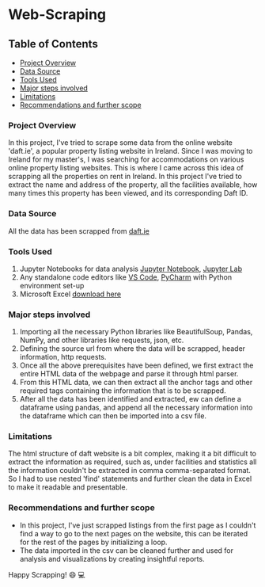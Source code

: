 # Web-Scraping

## Table of Contents

- [Project Overview](project-overview)
- [Data Source](data-source)
- [Tools Used](tools-used)
- [Major steps involved](major-steps-involved)
- [Limitations](limitations)
- [Recommendations and further scope](recommendations-and-further-scope)

### Project Overview

In this project, I've tried to scrape some data from the online website 'daft.ie', a popular property listing website in Ireland. Since I was moving to Ireland for my master's, I was searching for accommodations on various online property listing websites. This is where I came across this idea of scrapping all the properties on rent in Ireland. In this project I've tried to extract the name and address of the property, all the facilities available, how many times this property has been viewed, and its corresponding Daft ID.

### Data Source

All the data has been scrapped from [daft.ie](https://www.daft.ie/)

### Tools Used

1. Jupyter Notebooks for data analysis [Jupyter Notebook](https://jupyter.org/), [Jupyter Lab](https://jupyterlab.readthedocs.io/en/stable/getting_started/overview.html)
2. Any standalone code editors like [VS Code](https://code.visualstudio.com/), [PyCharm](https://www.jetbrains.com/pycharm/) with Python environment set-up 
3. Microsoft Excel [download here](https://www.microsoft.com/en-in/microsoft-365/excel)

### Major steps involved

1. Importing all the necessary Python libraries like BeautifulSoup, Pandas, NumPy, and other libraries like requests, json, etc.
2. Defining the source url from where the data will be scrapped, header information, http requests.
3. Once all the above prerequisites have been defined, we first extract the entire HTML data of the webpage and parse it through html parser.
4. From this HTML data, we can then extract  all the anchor tags and other required tags containing the information that is to be scrapped.
5. After all the data has been identified and extracted, ew can define a dataframe using pandas, and append all the necessary information into the dataframe which can then be imported into a csv file.

### Limitations

The html structure of daft website is a bit complex, making it a bit difficult to extract the information as required, such as, under facilities and statistics all the information couldn't be extracted in comma comma-separated format. So I had to use nested 'find' statements and further clean the data in Excel to make it readable and presentable.

### Recommendations and further scope

- In this project, I've just scrapped listings from the first page as I couldn't find a way to go to the next pages on the website, this can be iterated for the rest of the pages by initializing a loop.
- The data imported in the csv can be cleaned further and used for analysis and visualizations by creating insightful reports.





Happy Scrapping! 😄 💻
